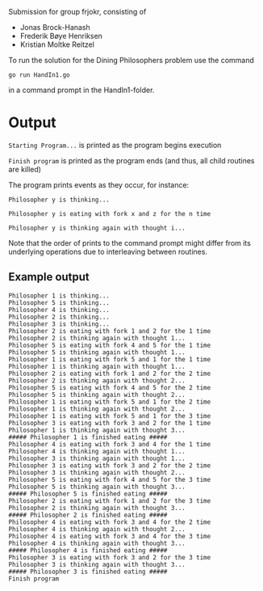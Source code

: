Submission for group frjokr, consisting of

* Jonas Brock-Hanash
* Frederik Bøye Henriksen
* Kristian Moltke Reitzel 

To run the solution for the Dining Philosophers problem use the command 

`go run HandIn1.go`

in a command prompt in the HandIn1-folder.

# Output

`Starting Program...` is printed as the program begins execution

`Finish program` is printed as the program ends (and thus, all child routines are killed)

The program prints events as they occur, for instance:

`Philosopher y is thinking...`

`Philosopher y is eating with fork x and z for the n time`

`Philosopher y is thinking again with thought i...` 

Note that the order of prints to the command prompt might differ from its underlying operations due to interleaving between routines.

## Example output

```
Philosopher 1 is thinking...
Philosopher 5 is thinking...
Philosopher 4 is thinking...
Philosopher 2 is thinking...
Philosopher 3 is thinking...
Philosopher 2 is eating with fork 1 and 2 for the 1 time
Philosopher 2 is thinking again with thought 1...
Philosopher 5 is eating with fork 4 and 5 for the 1 time
Philosopher 5 is thinking again with thought 1...
Philosopher 1 is eating with fork 5 and 1 for the 1 time
Philosopher 1 is thinking again with thought 1...
Philosopher 2 is eating with fork 1 and 2 for the 2 time
Philosopher 2 is thinking again with thought 2...
Philosopher 5 is eating with fork 4 and 5 for the 2 time
Philosopher 5 is thinking again with thought 2...
Philosopher 1 is eating with fork 5 and 1 for the 2 time
Philosopher 1 is thinking again with thought 2...
Philosopher 1 is eating with fork 5 and 1 for the 3 time
Philosopher 3 is eating with fork 3 and 2 for the 1 time
Philosopher 1 is thinking again with thought 3...
##### Philosopher 1 is finished eating #####
Philosopher 4 is eating with fork 3 and 4 for the 1 time
Philosopher 4 is thinking again with thought 1...
Philosopher 3 is thinking again with thought 1...
Philosopher 3 is eating with fork 3 and 2 for the 2 time
Philosopher 3 is thinking again with thought 2...
Philosopher 5 is eating with fork 4 and 5 for the 3 time
Philosopher 5 is thinking again with thought 3...
##### Philosopher 5 is finished eating #####
Philosopher 2 is eating with fork 1 and 2 for the 3 time
Philosopher 2 is thinking again with thought 3...
##### Philosopher 2 is finished eating #####
Philosopher 4 is eating with fork 3 and 4 for the 2 time
Philosopher 4 is thinking again with thought 2...
Philosopher 4 is eating with fork 3 and 4 for the 3 time
Philosopher 4 is thinking again with thought 3...
##### Philosopher 4 is finished eating #####
Philosopher 3 is eating with fork 3 and 2 for the 3 time
Philosopher 3 is thinking again with thought 3...
##### Philosopher 3 is finished eating #####
Finish program
```



